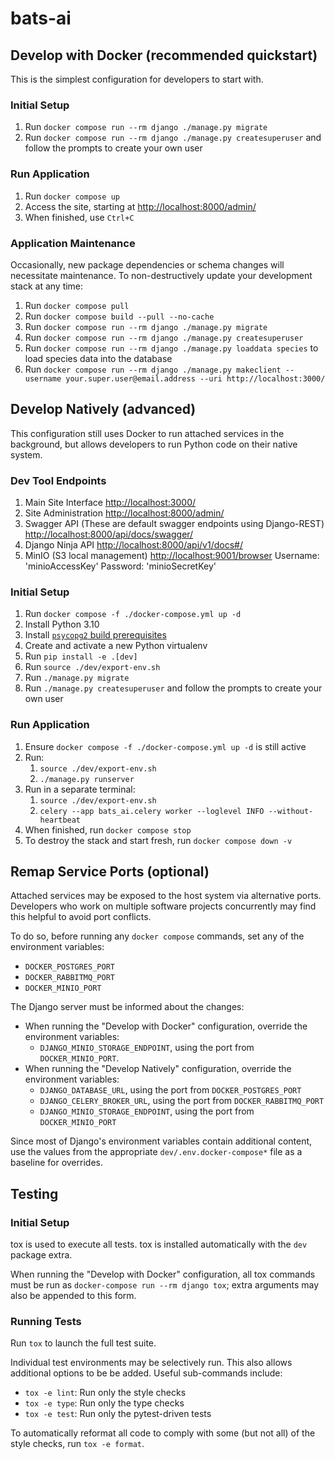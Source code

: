 # bats-ai

## Develop with Docker (recommended quickstart)

This is the simplest configuration for developers to start with.

### Initial Setup

1. Run `docker compose run --rm django ./manage.py migrate`
2. Run `docker compose run --rm django ./manage.py createsuperuser`
   and follow the prompts to create your own user

### Run Application

1. Run `docker compose up`
2. Access the site, starting at <http://localhost:8000/admin/>
3. When finished, use `Ctrl+C`

### Application Maintenance

Occasionally, new package dependencies or schema changes will necessitate
maintenance. To non-destructively update your development stack at any time:

1. Run `docker compose pull`
2. Run `docker compose build --pull --no-cache`
3. Run `docker compose run --rm django ./manage.py migrate`
3. Run `docker compose run --rm django ./manage.py createsuperuser`
4. Run `docker compose run --rm django ./manage.py loaddata species` to load species data into the database
5. Run  `docker compose run --rm django ./manage.py makeclient --username your.super.user@email.address --uri http://localhost:3000/`

## Develop Natively (advanced)

This configuration still uses Docker to run attached services in the background,
but allows developers to run Python code on their native system.

### Dev Tool Endpoints

1. Main Site Interface [http://localhost:3000/](http://localhost:3000/)
2. Site Administration [http://localhost:8000/admin/](http://localhost:8000/admin/)
3. Swagger API (These are default swagger endpoints using Django-REST) [http://localhost:8000/api/docs/swagger/](http://localhost:8000/api/docs/swagger/)
4. Django Ninja API [http://localhost:8000/api/v1/docs#/](http://localhost:8000/api/v1/docs#/)
5. MinIO (S3 local management) [http://localhost:9001/browser](http://localhost:9001/browser)
   Username: 'minioAccessKey'
   Password: 'minioSecretKey'

### Initial Setup

1. Run `docker compose -f ./docker-compose.yml up -d`
2. Install Python 3.10
3. Install
   [`psycopg2` build prerequisites](https://www.psycopg.org/docs/install.html#build-prerequisites)
4. Create and activate a new Python virtualenv
5. Run `pip install -e .[dev]`
6. Run `source ./dev/export-env.sh`
7. Run `./manage.py migrate`
8. Run `./manage.py createsuperuser` and follow the prompts to create your own user

### Run Application

1. Ensure `docker compose -f ./docker-compose.yml up -d` is still active
2. Run:
   1. `source ./dev/export-env.sh`
   2. `./manage.py runserver`
3. Run in a separate terminal:
   1. `source ./dev/export-env.sh`
   2. `celery --app bats_ai.celery worker --loglevel INFO --without-heartbeat`
4. When finished, run `docker compose stop`
5. To destroy the stack and start fresh, run `docker compose down -v`

## Remap Service Ports (optional)

Attached services may be exposed to the host system via alternative ports. Developers who work
on multiple software projects concurrently may find this helpful to avoid port conflicts.

To do so, before running any `docker compose` commands, set any of the environment variables:

* `DOCKER_POSTGRES_PORT`
* `DOCKER_RABBITMQ_PORT`
* `DOCKER_MINIO_PORT`

The Django server must be informed about the changes:

* When running the "Develop with Docker" configuration, override the environment variables:
  * `DJANGO_MINIO_STORAGE_ENDPOINT`, using the port from `DOCKER_MINIO_PORT`.
* When running the "Develop Natively" configuration, override the environment variables:
  * `DJANGO_DATABASE_URL`, using the port from `DOCKER_POSTGRES_PORT`
  * `DJANGO_CELERY_BROKER_URL`, using the port from `DOCKER_RABBITMQ_PORT`
  * `DJANGO_MINIO_STORAGE_ENDPOINT`, using the port from `DOCKER_MINIO_PORT`

Since most of Django's environment variables contain additional content, use the values from
the appropriate `dev/.env.docker-compose*` file as a baseline for overrides.

## Testing

### Initial Setup

tox is used to execute all tests.
tox is installed automatically with the `dev` package extra.

When running the "Develop with Docker" configuration, all tox commands must be run as
`docker-compose run --rm django tox`; extra arguments may also be appended to this form.

### Running Tests

Run `tox` to launch the full test suite.

Individual test environments may be selectively run.
This also allows additional options to be be added.
Useful sub-commands include:

* `tox -e lint`: Run only the style checks
* `tox -e type`: Run only the type checks
* `tox -e test`: Run only the pytest-driven tests

To automatically reformat all code to comply with
some (but not all) of the style checks, run `tox -e format`.
